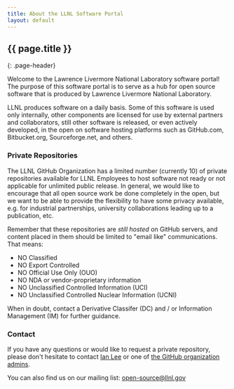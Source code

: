 ```yaml
---
title: About the LLNL Software Portal
layout: default
---
```


## {{ page.title }}
{: .page-header}

Welcome to the Lawrence Livermore National Laboratory software portal! The purpose of this software portal is to serve as a hub for open source software that is produced by Lawrence Livermore National Laboratory.

LLNL produces software on a daily basis. Some of this software is used only internally, other components are licensed for use by external partners and collaborators, still other software is released, or even actively developed, in the open on software hosting platforms such as GitHub.com, Bitbucket.org, Sourceforge.net, and others.

### Private Repositories

The LLNL GitHub Organization has a limited number (currently 10) of private repositories available for LLNL Employees to host software not ready or not applicable for unlimited public release. In general, we would like to encourage that all open source work be done completely in the open, but we want to be able to provide the flexibility to have some privacy available, e.g. for industrial partnerships, university collaborations leading up to a publication, etc.

Remember that these repositories are *still hosted* on GitHub servers, and content placed in them should be limited to "email like" communications. That means:

* NO Classified
* NO Export Controlled
* NO Official Use Only (OUO)
* NO NDA or vendor-proprietary information
* NO Unclassified Controlled Information (UCI)
* NO Unclassified Controlled Nuclear Information (UCNI)

When in doubt, contact a Derivative Classifer (DC) and / or Information Management (IM) for further guidance.

### Contact

If you have any questions or would like to request a private repository, please don't hesitate to contact [Ian Lee](mailto:ian@llnl.gov) or one of [the GitHub organization admins](mailto:github-admin@llnl.gov).

You can also find us on our mailing list: <open-source@llnl.gov>
